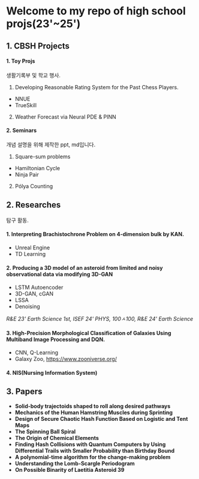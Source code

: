 # Welcome to my repo of high school projs(23'~25')
 ## 1. CBSH Projects
  #### 1. Toy Projs
생활기록부 및 학교 행사.
1. Developing Reasonable Rating System for the Past Chess Players.
- NNUE
- TrueSkill

2. Weather Forecast via Neural PDE & PINN

  #### 2. Seminars
개념 설명을 위해 제작한 ppt, md입니다.
1. Square-sum problems
- Hamiltonian Cycle
- Ninja Pair

2. Pólya Counting

## 2. Researches
탐구 활동.
#### 1. Interpreting Brachistochrone Problem on 4-dimension bulk by KAN.
- Unreal Engine
- TD Learning

#### 2. Producing a 3D model of an asteroid from limited and noisy observational data via modifying 3D-GAN
- LSTM Autoencoder
- 3D-GAN, cGAN
- LSSA
- Denoising

 *R&E 23' Earth Science 1st, ISEF 24' PHYS, 100ㅅ100, R&E 24' Earth Science*

#### 3. High-Precision Morphological Classification of Galaxies Using Multiband Image Processing and DQN.
- CNN, Q-Learning
- Galaxy Zoo, https://www.zooniverse.org/

#### 4. NIS(Nursing Information System)

## 3. Papers
- **Solid-body trajectoids shaped to roll along desired pathways**
- **Mechanics of the Human Hamstring Muscles during Sprinting**
- **Design of Secure Chaotic Hash Function Based on Logistic and Tent Maps**
- **The Spinning Ball Spiral**
- **The Origin of Chemical Elements**
- **Finding Hash Collisions with Quantum Computers by Using Differential Trails with Smaller Probability than Birthday Bound**
- **A polynomial-time algorithm for the change-making problem**
- **Understanding the Lomb-Scargle Periodogram**
- **On Possible Binarity of Laetitia Asteroid 39**

